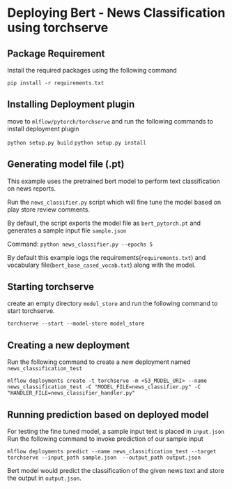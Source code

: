 # Deploying Bert - News Classification using torchserve

## Package Requirement

Install the required packages using the following command

`pip install -r requirements.txt`

## Installing Deployment plugin

move to `mlflow/pytorch/torchserve` and run the following commands to install deployment plugin

`python setup.py build`
`python setup.py install`

## Generating model file (.pt)

This example uses the pretrained bert model to perform text classification on news reports. 

Run the `news_classifier.py` script which will fine tune the model based on play store review comments. 

By default,  the script exports the model file as `bert_pytorch.pt` and generates a sample input file `sample.json`

Command: `python news_classifier.py --epochs 5`

By default this example logs the requirements(`requirements.txt`) and vocabulary file(`bert_base_cased_vocab.txt`) along with the model.

## Starting torchserve

create an empty directory `model_store` and run the following command to start torchserve.

`torchserve --start --model-store model_store`

## Creating a new deployment

Run the following command to create a new deployment named `news_classification_test`

`mlflow deployments create -t torchserve -m <S3_MODEL_URI> --name news_classification_test -C "MODEL_FILE=news_classifier.py" -C "HANDLER_FILE=news_classifier_handler.py"`

## Running prediction based on deployed model

For testing the fine tuned model, a sample input text is placed in `input.json`
Run the following command to invoke prediction of our sample input 

`mlflow deployments predict --name news_classification_test --target torchserve --input_path sample.json  --output_path output.json`

Bert model would predict the classification of the given news text and store the output in `output.json`.
